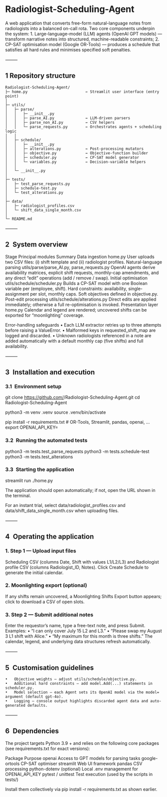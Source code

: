 # Radiologist-Scheduling-Agent

A web application that converts free-form natural-language notes from radiologists into a balanced on-call rota.
Two core components underpin the system:
	1.	Large-language-model (LLM) agents (OpenAI GPT models) — transform narrative notes into structured, machine-readable constraints;
	2.	CP-SAT optimisation model (Google OR-Tools) — produces a schedule that satisfies all hard rules and minimises specified soft penalties.

⸻

## 1 Repository structure

```text
Radiologist-Scheduling-Agent/
├─ home.py                          ← Streamlit user interface (entry point)
│
├─ utils/
│   ├─ parse/
│   │   ├─ __init__.py
│   │   ├─ parse_AI.py              ← LLM-driven parsers
│   │   ├─ parse_non_AI.py          ← CSV helpers
│   │   └─ parse_requests.py        ← Orchestrates agents + scheduling logic
│   │
│   ├─ schedule/
│   │   ├─ __init__.py
│   │   ├─ alterations.py           ← Post-processing mutators
│   │   ├─ objective.py             ← Objective-function builder
│   │   ├─ scheduler.py             ← CP-SAT model generator
│   │   └─ variables.py             ← Decision-variable helpers
│   │
│   └─ __init__.py
│
├─ tests/
│   ├─ test_parse_requests.py
│   ├─ schedule-test.py
│   └─ test_alterations.py
│
├─ data/
│   ├─ radiologist_profiles.csv
│   └─ shift_data_single_month.csv
│
└─ README.md
```


⸻

## 2 System overview

Stage	Principal modules	Summary
Data ingestion	home.py	User uploads two CSV files: (i) shift template and (ii) radiologist profiles.
Natural-language parsing	utils/parse/parse_AI.py, parse_requests.py	OpenAI agents derive availability matrices, explicit shift requests, monthly-cap amendments, and any direct “edit” operations (add / remove / swap).
Initial optimisation	utils/schedule/scheduler.py	Builds a CP-SAT model with one Boolean variable per (employee, shift). Hard constraints: availability, single-assignment per slot, monthly caps. Soft objectives defined in objective.py.
Post-edit processing	utils/schedule/alterations.py	Direct edits are applied immediately; otherwise a full re-optimisation is invoked.
Presentation layer	home.py	Calendar and legend are rendered; uncovered shifts can be exported for “moonlighting” coverage.

Error-handling safeguards
	•	Each LLM extractor retries up to three attempts before raising a ValueError.
	•	Malformed keys in requested_shift_map are logged and discarded.
	•	Unknown radiologists referenced in a note are added automatically with a default monthly cap (five shifts) and full availability.

⸻

## 3 Installation and execution

### 3.1 Environment setup

git clone https://github.com/<your-user>/Radiologist-Scheduling-Agent.git
cd Radiologist-Scheduling-Agent

python3 -m venv .venv
source .venv/bin/activate

pip install -r requirements.txt      # OR-Tools, Streamlit, pandas, openai, …
export OPENAI_API_KEY=<your-key>

### 3.2 Running the automated tests

python3 -m tests.test_parse_requests
python3 -m tests.schedule-test
python3 -m tests.test_alterations

### 3.3 Starting the application

streamlit run ./home.py

The application should open automatically; if not, open the URL shown in the terminal.

For an instant trial, select data/radiologist_profiles.csv and data/shift_data_single_month.csv when uploading files.

⸻

## 4 Operating the application
### 1.	Step 1 — Upload input files
Scheduling CSV (columns Date, Shift with values L1/L2/L3) and Radiologist profile CSV (columns Radiologist_ID, Notes).
Click Create Schedule to generate the initial calendar.
### 2.	Moonlighting export (optional)
If any shifts remain uncovered, a Moonlighting Shifts Export button appears; click to download a CSV of open slots.
### 3.	Step 2 — Submit additional notes
Enter the requestor’s name, type a free-text note, and press Submit.
Examples:
	•	“I can only cover July 15 L2 and L3.”
	•	“Please swap my August 3 L1 shift with Alice.”
	•	“My maximum for this month is three shifts.”
The calendar, legend, and underlying data structures refresh automatically.

⸻

## 5 Customisation guidelines
	•	Objective weights — adjust utils/schedule/objective.py.
	•	Additional hard constraints — add model.Add(...) statements in scheduler.py.
	•	Model selection — each Agent sets its OpenAI model via the model= argument (default gpt-4o).
	•	Logging — console output highlights discarded agent data and auto-generated defaults.

⸻

## 6 Dependencies

The project targets Python 3.9 + and relies on the following core packages (see requirements.txt for exact versions):

Package	Purpose
openai	Access to GPT models for parsing tasks
google-ortools	CP-SAT optimiser
streamlit	Web UI framework
pandas	CSV processing
python-dotenv (optional)	Local .env management for OPENAI_API_KEY
pytest / unittest	Test execution (used by the scripts in tests/)

Install them collectively via pip install -r requirements.txt as shown earlier.
